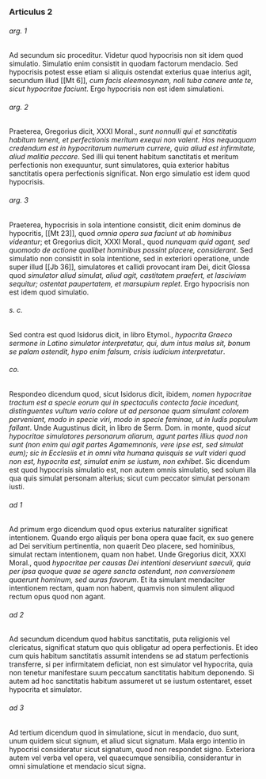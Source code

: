 ### Articulus 2

###### arg. 1
Ad secundum sic proceditur. Videtur quod hypocrisis non sit idem quod simulatio. Simulatio enim consistit in quodam factorum mendacio. Sed hypocrisis potest esse etiam si aliquis ostendat exterius quae interius agit, secundum illud [[Mt 6]], *cum facis eleemosynam, noli tuba canere ante te, sicut hypocritae faciunt*. Ergo hypocrisis non est idem simulationi.

###### arg. 2
Praeterea, Gregorius dicit, XXXI Moral., *sunt nonnulli qui et sanctitatis habitum tenent, et perfectionis meritum exequi non valent. Hos nequaquam credendum est in hypocritarum numerum currere, quia aliud est infirmitate, aliud malitia peccare*. Sed illi qui tenent habitum sanctitatis et meritum perfectionis non exequuntur, sunt simulatores, quia exterior habitus sanctitatis opera perfectionis significat. Non ergo simulatio est idem quod hypocrisis.

###### arg. 3
Praeterea, hypocrisis in sola intentione consistit, dicit enim dominus de hypocritis, [[Mt 23]], quod *omnia opera sua faciunt ut ab hominibus videantur*; et Gregorius dicit, XXXI Moral., quod *nunquam quid agant, sed quomodo de actione qualibet hominibus possint placere, considerant*. Sed simulatio non consistit in sola intentione, sed in exteriori operatione, unde super illud [[Jb 36]], simulatores et callidi provocant iram Dei, dicit Glossa quod *simulator aliud simulat, aliud agit, castitatem praefert, et lasciviam sequitur; ostentat paupertatem, et marsupium replet*. Ergo hypocrisis non est idem quod simulatio.

###### s. c.
Sed contra est quod Isidorus dicit, in libro Etymol., *hypocrita Graeco sermone in Latino simulator interpretatur, qui, dum intus malus sit, bonum se palam ostendit, hypo enim falsum, crisis iudicium interpretatur*.

###### co.
Respondeo dicendum quod, sicut Isidorus dicit, ibidem, *nomen hypocritae tractum est a specie eorum qui in spectaculis contecta facie incedunt, distinguentes vultum vario colore ut ad personae quam simulant colorem perveniant, modo in specie viri, modo in specie feminae, ut in ludis populum fallant*. Unde Augustinus dicit, in libro de Serm. Dom. in monte, quod *sicut hypocritae simulatores personarum aliarum, agunt partes illius quod non sunt (non enim qui agit partes Agamemnonis, vere ipse est, sed simulat eum); sic in Ecclesiis et in omni vita humana quisquis se vult videri quod non est, hypocrita est, simulat enim se iustum, non exhibet*. Sic dicendum est quod hypocrisis simulatio est, non autem omnis simulatio, sed solum illa qua quis simulat personam alterius; sicut cum peccator simulat personam iusti.

###### ad 1
Ad primum ergo dicendum quod opus exterius naturaliter significat intentionem. Quando ergo aliquis per bona opera quae facit, ex suo genere ad Dei servitium pertinentia, non quaerit Deo placere, sed hominibus, simulat rectam intentionem, quam non habet. Unde Gregorius dicit, XXXI Moral., quod *hypocritae per causas Dei intentioni deserviunt saeculi, quia per ipsa quoque quae se agere sancta ostendunt, non conversionem quaerunt hominum, sed auras favorum*. Et ita simulant mendaciter intentionem rectam, quam non habent, quamvis non simulent aliquod rectum opus quod non agant.

###### ad 2
Ad secundum dicendum quod habitus sanctitatis, puta religionis vel clericatus, significat statum quo quis obligatur ad opera perfectionis. Et ideo cum quis habitum sanctitatis assumit intendens se ad statum perfectionis transferre, si per infirmitatem deficiat, non est simulator vel hypocrita, quia non tenetur manifestare suum peccatum sanctitatis habitum deponendo. Si autem ad hoc sanctitatis habitum assumeret ut se iustum ostentaret, esset hypocrita et simulator.

###### ad 3
Ad tertium dicendum quod in simulatione, sicut in mendacio, duo sunt, unum quidem sicut signum, et aliud sicut signatum. Mala ergo intentio in hypocrisi consideratur sicut signatum, quod non respondet signo. Exteriora autem vel verba vel opera, vel quaecumque sensibilia, considerantur in omni simulatione et mendacio sicut signa.

